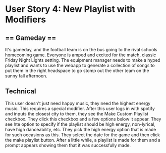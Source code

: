 # User Story 4: New Playlist with Modifiers
## == Gameday ==
It's gameday, and the football team is on the bus going to the rival schools homecoming game. Everyone is amped and excited for the match, classic 
Friday Night Lights setting. The equipment manager needs to make a hyped playlist and wants to use the webapp to generate a collection of songs to put them in the right headspace to go stomp out the other team on the sunny fall afternoon.

## Technical
This user doesn't just need happy music, they need the highest energy music. This requires a special modifier. After this user logs in with spotify and inputs the closest city to them, they see the Make Custom Playlist checkbox. They click this checkbox and a few options below it appear. They see hte option to specify if the playlist should be high energy, non-lyrical, have high danceability, etc. They pick the high energy option that is made for such occasions as this. They select the date for the game and then click the make playlist button. After a little while, a playlist is made for them and a prompt appears showing them that it was successfully made.

